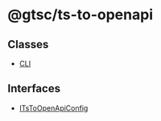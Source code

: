 # @gtsc/ts-to-openapi

## Classes

- [CLI](classes/CLI.md)

## Interfaces

- [ITsToOpenApiConfig](interfaces/ITsToOpenApiConfig.md)
